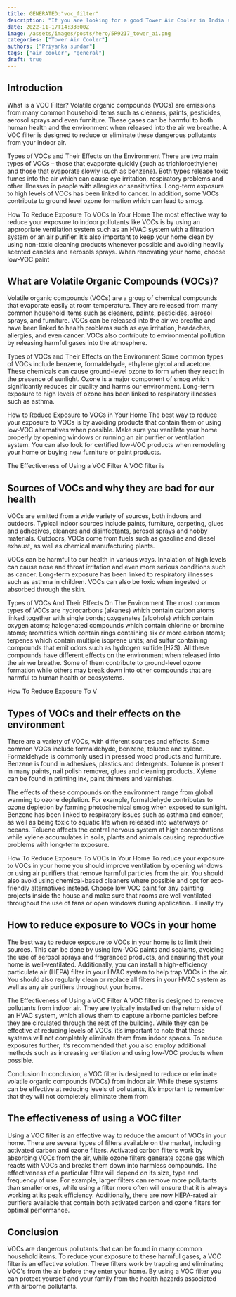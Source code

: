 ```yaml
---
title: GENERATED:"voc_filter"
description: "If you are looking for a good Tower Air Cooler in India and are confused with multiple options, this article is for you. We look at some of the best air coolers giving bang for the buck and have created a list of all the reliable Tower Air Coolers that you can purchase today."
date: 2022-11-17T14:33:00Z
image: /assets/images/posts/hero/5R92I7_tower_ai.png
categories: ["Tower Air Cooler"]
authors: ["Priyanka sundar"]
tags: ["air cooler", "general"]
draft: true
---
```


## Introduction


 
What is a VOC Filter? 
Volatile organic compounds (VOCs) are emissions from many common household items such as cleaners, paints, pesticides, aerosol sprays and even furniture. These gases can be harmful to both human health and the environment when released into the air we breathe. A VOC filter is designed to reduce or eliminate these dangerous pollutants from your indoor air. 

Types of VOCs and Their Effects on the Environment 
There are two main types of VOCs – those that evaporate quickly (such as trichloroethylene) and those that evaporate slowly (such as benzene). Both types release toxic fumes into the air which can cause eye irritation, respiratory problems and other illnesses in people with allergies or sensitivities. Long-term exposure to high levels of VOCs has been linked to cancer. In addition, some VOCs contribute to ground level ozone formation which can lead to smog. 

How To Reduce Exposure To VOCs In Your Home 
The most effective way to reduce your exposure to indoor pollutants like VOCs is by using an appropriate ventilation system such as an HVAC system with a filtration system or an air purifier. It’s also important to keep your home clean by using non-toxic cleaning products whenever possible and avoiding heavily scented candles and aerosols sprays. When renovating your home, choose low-VOC paint


## What are Volatile Organic Compounds (VOCs)?




Volatile organic compounds (VOCs) are a group of chemical compounds that evaporate easily at room temperature. They are released from many common household items such as cleaners, paints, pesticides, aerosol sprays, and furniture. VOCs can be released into the air we breathe and have been linked to health problems such as eye irritation, headaches, allergies, and even cancer. VOCs also contribute to environmental pollution by releasing harmful gases into the atmosphere. 

Types of VOCs and Their Effects on the Environment 
Some common types of VOCs include benzene, formaldehyde, ethylene glycol and acetone. These chemicals can cause ground-level ozone to form when they react in the presence of sunlight. Ozone is a major component of smog which significantly reduces air quality and harms our environment. Long-term exposure to high levels of ozone has been linked to respiratory illnesses such as asthma. 

How to Reduce Exposure to VOCs in Your Home 
The best way to reduce your exposure to VOCs is by avoiding products that contain them or using low-VOC alternatives when possible. Make sure you ventilate your home properly by opening windows or running an air purifier or ventilation system. You can also look for certified low-VOC products when remodeling your home or buying new furniture or paint products. 

The Effectiveness of Using a VOC Filter 
A VOC filter is


## Sources of VOCs and why they are bad for our health



VOCs are emitted from a wide variety of sources, both indoors and outdoors. Typical indoor sources include paints, furniture, carpeting, glues and adhesives, cleaners and disinfectants, aerosol sprays and hobby materials. Outdoors, VOCs come from fuels such as gasoline and diesel exhaust, as well as chemical manufacturing plants. 

VOCs can be harmful to our health in various ways. Inhalation of high levels can cause nose and throat irritation and even more serious conditions such as cancer. Long-term exposure has been linked to respiratory illnesses such as asthma in children. VOCs can also be toxic when ingested or absorbed through the skin. 

Types of VOCs And Their Effects On The Environment 
The most common types of VOCs are hydrocarbons (alkanes) which contain carbon atoms linked together with single bonds; oxygenates (alcohols) which contain oxygen atoms; halogenated compounds which contain chlorine or bromine atoms; aromatics which contain rings containing six or more carbon atoms; terpenes which contain multiple isoprene units; and sulfur containing compounds that emit odors such as hydrogen sulfide (H2S). All these compounds have different effects on the environment when released into the air we breathe. Some of them contribute to ground-level ozone formation while others may break down into other compounds that are harmful to human health or ecosystems. 

How To Reduce Exposure To V


## Types of VOCs and their effects on the environment




There are a variety of VOCs, with different sources and effects. Some common VOCs include formaldehyde, benzene, toluene and xylene. Formaldehyde is commonly used in pressed wood products and furniture. Benzene is found in adhesives, plastics and detergents. Toluene is present in many paints, nail polish remover, glues and cleaning products. Xylene can be found in printing ink, paint thinners and varnishes. 

The effects of these compounds on the environment range from global warming to ozone depletion. For example, formaldehyde contributes to ozone depletion by forming photochemical smog when exposed to sunlight. Benzene has been linked to respiratory issues such as asthma and cancer, as well as being toxic to aquatic life when released into waterways or oceans. Toluene affects the central nervous system at high concentrations while xylene accumulates in soils, plants and animals causing reproductive problems with long-term exposure. 

How To Reduce Exposure To VOCs In Your Home 
To reduce your exposure to VOCs in your home you should improve ventilation by opening windows or using air purifiers that remove harmful particles from the air. You should also avoid using chemical-based cleaners where possible and opt for eco-friendly alternatives instead. Choose low VOC paint for any painting projects inside the house and make sure that rooms are well ventilated throughout the use of fans or open windows during application.. Finally try


## How to reduce exposure to VOCs in your home


 
The best way to reduce exposure to VOCs in your home is to limit their sources. This can be done by using low-VOC paints and sealants, avoiding the use of aerosol sprays and fragranced products, and ensuring that your home is well-ventilated. Additionally, you can install a high-efficiency particulate air (HEPA) filter in your HVAC system to help trap VOCs in the air. You should also regularly clean or replace all filters in your HVAC system as well as any air purifiers throughout your home. 

The Effectiveness of Using a VOC Filter 
A VOC filter is designed to remove pollutants from indoor air. They are typically installed on the return side of an HVAC system, which allows them to capture airborne particles before they are circulated through the rest of the building. While they can be effective at reducing levels of VOCs, it’s important to note that these systems will not completely eliminate them from indoor spaces. To reduce exposures further, it’s recommended that you also employ additional methods such as increasing ventilation and using low-VOC products when possible. 

Conclusion 
In conclusion, a VOC filter is designed to reduce or eliminate volatile organic compounds (VOCs) from indoor air. While these systems can be effective at reducing levels of pollutants, it’s important to remember that they will not completely eliminate them from


## The effectiveness of using a VOC filter




Using a VOC filter is an effective way to reduce the amount of VOCs in your home. There are several types of filters available on the market, including activated carbon and ozone filters. Activated carbon filters work by absorbing VOCs from the air, while ozone filters generate ozone gas which reacts with VOCs and breaks them down into harmless compounds. The effectiveness of a particular filter will depend on its size, type and frequency of use. For example, larger filters can remove more pollutants than smaller ones, while using a filter more often will ensure that it is always working at its peak efficiency. Additionally, there are now HEPA-rated air purifiers available that contain both activated carbon and ozone filters for optimal performance.


## Conclusion


 
VOCs are dangerous pollutants that can be found in many common household items. To reduce your exposure to these harmful gases, a VOC filter is an effective solution. These filters work by trapping and eliminating VOC's from the air before they enter your home. By using a VOC filter you can protect yourself and your family from the health hazards associated with airborne pollutants.


